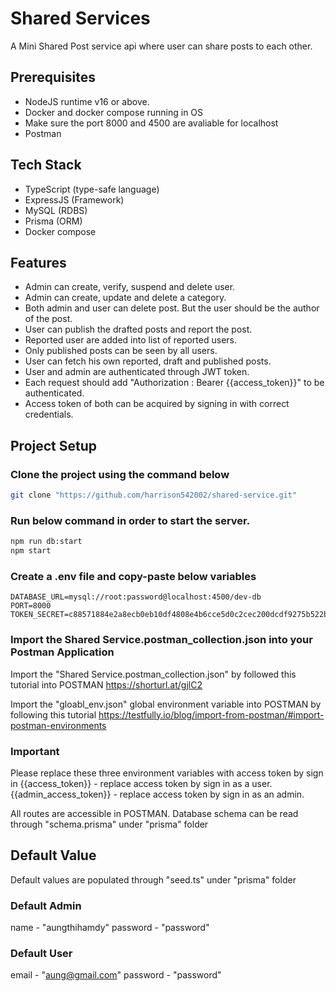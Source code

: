 # Shared Services

A Mini Shared Post service api where user can share posts to each other.

## Prerequisites

- NodeJS runtime v16 or above.
- Docker and docker compose running in OS
- Make sure the port 8000 and 4500 are avaliable for localhost
- Postman

## Tech Stack

- TypeScript (type-safe language)
- ExpressJS (Framework)
- MySQL (RDBS)
- Prisma (ORM)
- Docker compose

## Features

- Admin can create, verify, suspend and delete user.
- Admin can create, update and delete a category.
- Both admin and user can delete post. But the user should be the author of the post.
- User can publish the drafted posts and report the post.
- Reported user are added into list of reported users.
- Only published posts can be seen by all users.
- User can fetch his own reported, draft and published posts.
- User and admin are authenticated through JWT token.
- Each request should add "Authorization : Bearer {{access_token}}" to be authenticated.
- Access token of both can be acquired by signing in with correct credentials.

## Project Setup

### Clone the project using the command below

```bash
git clone "https://github.com/harrison542002/shared-service.git"
```

### Run below command in order to start the server.

```bash
npm run db:start
npm start
```

### Create a .env file and copy-paste below variables

```text
DATABASE_URL=mysql://root:password@localhost:4500/dev-db
PORT=8000
TOKEN_SECRET=c88571884e2a8ecb0eb10df4808e4b6cce5d0c2cec200dcdf9275b522bf19bf2a1ec9d9aa978c0a9606a9270636d3afac2d4d688d4c8a243d5436bd1b1c5627f
```

### Import the Shared Service.postman_collection.json into your Postman Application

Import the "Shared Service.postman_collection.json" by followed this tutorial into POSTMAN
https://shorturl.at/gjlC2

Import the "gloabl_env.json" global environment variable into POSTMAN by following this tutorial
https://testfully.io/blog/import-from-postman/#import-postman-environments

### Important

Please replace these three environment variables with access token by sign in
{{access_token}} - replace access token by sign in as a user.
{{admin_access_token}} - replace access token by sign in as an admin.

All routes are accessible in POSTMAN.
Database schema can be read through "schema.prisma" under "prisma" folder

## Default Value

Default values are populated through "seed.ts" under "prisma" folder

### Default Admin

name - "aungthihamdy"
password - "password"

### Default User

email - "aung@gmail.com"
password - "password"
